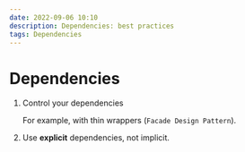 ```yaml
---
date: 2022-09-06 10:10
description: Dependencies: best practices
tags: Dependencies
---
```


# Dependencies

1. Control your dependencies

    For example, with thin wrappers (`Facade Design Pattern`).

2. Use **explicit** dependencies, not implicit.

  